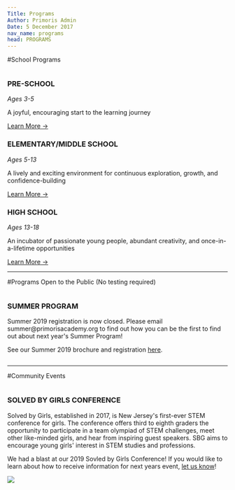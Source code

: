 ```yaml
---
Title: Programs
Author: Primoris Admin
Date: 5 December 2017
nav_name: programs
head: PROGRAMS
---
```

 
#School Programs
<div class="row">
  <div class="column medium-4">
    <h3>PRE-SCHOOL</h3>
    <i>Ages 3-5</i>
    <p>A joyful, encouraging start to the learning journey</p>
    <a href="/programs/pre-school">Learn More →</a>
  </div>
  <div class="column medium-4">
    <h3>ELEMENTARY/MIDDLE SCHOOL</h3>
    <i>Ages 5-13</i>
    <p>A lively and exciting environment for continuous exploration, growth, and confidence-building</p>
    <a href="/programs/middle-school">Learn More →</a>
  </div>
  <div class="column medium-4">
    <h3>HIGH SCHOOL</h3>
    <i>Ages 13-18</i>
    <p>An incubator of passionate young people, abundant creativity, and once-in-a-lifetime opportunities</p>
    <a href="/programs/high-school">Learn More →</a>
  </div>
</div>
 
---
 
#Programs Open to the Public
(No testing required)
<div class="row">
  <div class="column medium-6">
    <h3>SUMMER PROGRAM</h3>
    <p>Summer 2019 registration is now closed. Please email summer@primorisacademy.org to find out how you can be the first to find out about next year's Summer Program!</p>
    <p>See our Summer 2019 brochure and registration <a href="%theme_url%/img/PrimorisSummerProgram2019.pdf" target="_blank">here</a>.</p>
  </div>
</div>
 
---
 
#Community Events
<div class="row">
  <div class="column medium-6">
    <h3>SOLVED BY GIRLS CONFERENCE</h3>
    <p>Solved by Girls, established in 2017, is New Jersey's first-ever STEM conference for girls. The conference offers third to eighth graders the opportunity to participate in a team olympiad of STEM challenges, meet other like-minded girls, and hear from inspiring guest speakers. SBG aims to encourage young girls' interest in STEM studies and professions.
    <p> We had a blast at our 2019 Sovled by Girls Conference! If you would like to learn about how to receive information for next years event, <a href="/contact">let us know</a>!</p>
  </div>
  <div class="column medium-6">
    <img src="%theme_url%/img/solved-by-girls.jpg">
  </div>
</div>